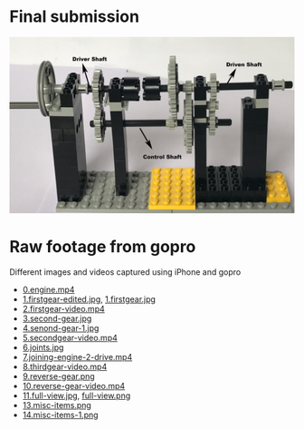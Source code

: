 # Final submission

[![Gears Explained](Project_Raw_Files/11.full-view.jpg)](https://youtu.be/xa-lm_tCLvA "Gears Explained")

# Raw footage from gopro
Different images and videos captured using iPhone and gopro

- [0.engine.mp4](https://youtu.be/9Uz9Edi844o)
- [1.firstgear-edited.jpg](Project_Raw_Files/1.firstgear-edited.jpg), [1.firstgear.jpg](Project_Raw_Files/1.firstgear.jpg)
- [2.firstgear-video.mp4](https://youtu.be/gmuIRPYxo-k)
- [3.second-gear.jpg](Project_Raw_Files/3.second-gear.jpg)
- [4.senond-gear-1.jpg](Project_Raw_Files/4.senond-gear-1.jpg)
- [5.secondgear-video.mp4](https://youtu.be/PgwIF5fhATQ)
- [6.joints.jpg](Project_Raw_Files/6.joints.jpg)
- [7.joining-engine-2-drive.mp4](https://youtu.be/yfc1wRhhnvA)
- [8.thirdgear-video.mp4](https://youtu.be/5tPO7HCacvI)
- [9.reverse-gear.png](Project_Raw_Files/9.reverse-gear.png)
- [10.reverse-gear-video.mp4](https://youtu.be/Ihw6oCQvlkA)
- [11.full-view.jpg](Project_Raw_Files/11.full-view.jpg), [full-view.png](Project_Raw_Files/full-view.png)
- [13.misc-items.png](Project_Raw_Files/13.misc-items.png)
- [14.misc-items-1.png](Project_Raw_Files/14.misc-items-1.png)
